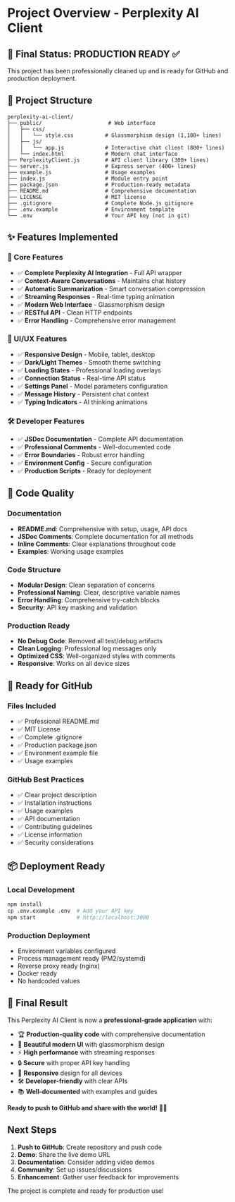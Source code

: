 # Project Overview - Perplexity AI Client

## 🎯 Final Status: PRODUCTION READY ✅

This project has been professionally cleaned up and is ready for GitHub and production deployment.

## 📁 Project Structure

```
perplexity-ai-client/
├── public/                     # Web interface
│   ├── css/
│   │   └── style.css          # Glassmorphism design (1,100+ lines)
│   ├── js/
│   │   └── app.js             # Interactive chat client (800+ lines)
│   └── index.html             # Modern chat interface
├── PerplexityClient.js        # API client library (300+ lines)
├── server.js                  # Express server (400+ lines)
├── example.js                 # Usage examples
├── index.js                   # Module entry point
├── package.json               # Production-ready metadata
├── README.md                  # Comprehensive documentation
├── LICENSE                    # MIT license
├── .gitignore                 # Complete Node.js gitignore
├── .env.example               # Environment template
└── .env                       # Your API key (not in git)
```

## ✨ Features Implemented

### 🚀 Core Features
- ✅ **Complete Perplexity AI Integration** - Full API wrapper
- ✅ **Context-Aware Conversations** - Maintains chat history
- ✅ **Automatic Summarization** - Smart conversation compression
- ✅ **Streaming Responses** - Real-time typing animation
- ✅ **Modern Web Interface** - Glassmorphism design
- ✅ **RESTful API** - Clean HTTP endpoints
- ✅ **Error Handling** - Comprehensive error management

### 🎨 UI/UX Features
- ✅ **Responsive Design** - Mobile, tablet, desktop
- ✅ **Dark/Light Themes** - Smooth theme switching
- ✅ **Loading States** - Professional loading overlays
- ✅ **Connection Status** - Real-time API status
- ✅ **Settings Panel** - Model parameters configuration
- ✅ **Message History** - Persistent chat context
- ✅ **Typing Indicators** - AI thinking animations

### 🛠️ Developer Features
- ✅ **JSDoc Documentation** - Complete API documentation
- ✅ **Professional Comments** - Well-documented code
- ✅ **Error Boundaries** - Robust error handling
- ✅ **Environment Config** - Secure configuration
- ✅ **Production Scripts** - Ready for deployment

## 🔧 Code Quality

### Documentation
- **README.md**: Comprehensive with setup, usage, API docs
- **JSDoc Comments**: Complete documentation for all methods
- **Inline Comments**: Clear explanations throughout code
- **Examples**: Working usage examples

### Code Structure
- **Modular Design**: Clean separation of concerns
- **Professional Naming**: Clear, descriptive variable names
- **Error Handling**: Comprehensive try-catch blocks
- **Security**: API key masking and validation

### Production Ready
- **No Debug Code**: Removed all test/debug artifacts
- **Clean Logging**: Professional log messages only
- **Optimized CSS**: Well-organized styles with comments
- **Responsive**: Works on all device sizes

## 🚀 Ready for GitHub

### Files Included
- ✅ Professional README.md
- ✅ MIT License
- ✅ Complete .gitignore
- ✅ Production package.json
- ✅ Environment example file
- ✅ Usage examples

### GitHub Best Practices
- ✅ Clear project description
- ✅ Installation instructions
- ✅ Usage examples
- ✅ API documentation
- ✅ Contributing guidelines
- ✅ License information
- ✅ Security considerations

## 📦 Deployment Ready

### Local Development
```bash
npm install
cp .env.example .env  # Add your API key
npm start             # http://localhost:3000
```

### Production Deployment
- Environment variables configured
- Process management ready (PM2/systemd)
- Reverse proxy ready (nginx)
- Docker ready
- No hardcoded values

## 🎉 Final Result

This Perplexity AI Client is now a **professional-grade application** with:

- 🏆 **Production-quality code** with comprehensive documentation
- 🎨 **Beautiful modern UI** with glassmorphism design
- ⚡ **High performance** with streaming responses
- 🔒 **Secure** with proper API key handling
- 📱 **Responsive** design for all devices
- 🛠️ **Developer-friendly** with clear APIs
- 📚 **Well-documented** with examples and guides

**Ready to push to GitHub and share with the world!** 🚀✨

## Next Steps

1. **Push to GitHub**: Create repository and push code
2. **Demo**: Share the live demo URL
3. **Documentation**: Consider adding video demos
4. **Community**: Set up issues/discussions
5. **Enhancement**: Gather user feedback for improvements

The project is complete and ready for production use!
